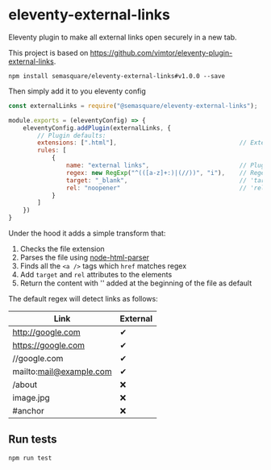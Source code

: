 # eleventy-external-links

Eleventy plugin to make all external links open securely in a new tab.

This project is based on https://github.com/vimtor/eleventy-plugin-external-links.

```shell script
npm install semasquare/eleventy-external-links#v1.0.0 --save
```

Then simply add it to you eleventy config

```js
const externalLinks = require("@semasquare/eleventy-external-links");

module.exports = (eleventyConfig) => {
    eleventyConfig.addPlugin(externalLinks, {
        // Plugin defaults:
        extensions: [".html"],                                  // Extensions to apply transform to
        rules: [
            {
                name: "external links",                         // Plugin name
                regex: new RegExp("^(([a-z]+:)|(//))", "i"),    // Regex that test if href is external
                target: "_blank",                               // 'target' attribute for external links
                rel: "noopener"                                 // 'rel' attribute for external links
            }
        ]
    })
}
```

Under the hood it adds a simple transform that:

1. Checks the file extension
2. Parses the file using [node-html-parser](https://www.npmjs.com/package/node-html-parser)
3. Finds all the `<a />` tags which `href` matches regex
4. Add `target` and `rel` attributes to the elements
5. Return the content with '<!DOCTYPE html>' added at the beginning of the file as default

The default regex will detect links as follows:

| Link | External |
| ---- | -------- |
| http://google.com | ✔ |
| https://google.com | ✔ |
| //google.com | ✔ |
| mailto:mail@example.com | ✔ |
| /about |  ❌ |
| image.jpg |  ❌ |
| #anchor |  ❌ |

## Run tests

```shell
npm run test
```